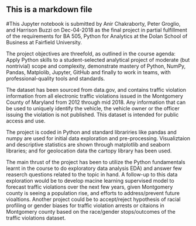## This is a markdown file

#This Jupyter notebook is submitted by Anir Chakraborty, Peter Groglio, and Harrison Buzzi on Dec-04-2018 as the final project in partial fulfillment of the requirements for BA 505, Python for Analytics at the Dolan School of Business at Fairfield University. 

The project objectives are threefold, as outlined in the course agenda: Apply Python skills to a student-selected analytical project of moderate (but nontrivial) scope and complexity, demonstrate mastery of Python, NumPy, Pandas, Matplolib, Jupyter, GitHub and finally to work in teams, with professional-quality tools and standards. 

The dataset has been sourced from data.gov, and contains traffic violation information from all electronic traffic violations issued in the Montgomery County of Maryland from 2012 through mid 2018. Any information that can be used to uniquely identify the vehicle, the vehicle owner or the officer issuing the violation is not published. This dataset is intended for public access and use.

The project is coded in Python and standard librariries like pandas and numpy are used for initial data exploration and pre-processing. Visualiztaion and descriptive statistics are shown through matplotlib and seaborn libraries; and for geolocation data the cartopy library has been used.

The main thrust of the project has been to utilize the Python fundamentals learnt in the course to do exploratory data analysis EDA) and answer few reaserch questions related to the topic in hand. A follow-up to this data exploration would be to develop macine learning supervised model to forecast traffic violations over the next few years, given Montgomery county is seeing a population rise, and efforts to address/prevent future vioaltions. Another project could be to accept/reject hypothesis of racial profiling or gender biases for traffic violation arrests or citaions in Montgomery county based on the race/gender stops/outcomes of the traffic violations dataset.